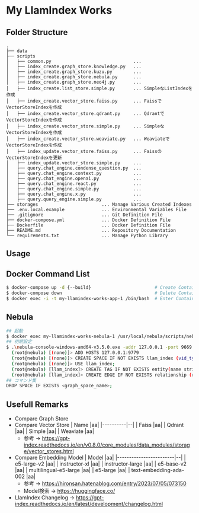 # My LlamIndex Works

## Folder Structure

```
.
├── data
├── scripts
│   ├── common.py                               ... 
│   ├── index_create.graph_store.knowledge.py   ... 
│   ├── index_create.graph_store.kuzu.py        ... 
│   ├── index_create.graph_store.nebula.py      ... 
│   ├── index_create.graph_store.neo4j.py       ... 
│   ├── index_create.list_store.simple.py       ... SimpleなListIndexを作成
│   ├── index_create.vector_store.faiss.py      ... FaissでVectorStoreIndexを作成
│   ├── index_create.vector_store.qdrant.py     ... QdrantでVectorStoreIndexを作成
│   ├── index_create.vector_store.simple.py     ... SimpleなVectorStoreIndexを作成
│   ├── index_create.vector_store.weaviate.py   ... WeaviateでVectorStoreIndexを作成
│   ├── index_update.vector_store.faiss.py      ... FaissのVectorStoreIndexを更新
│   ├── index_update.vector_store.simple.py     ... 
│   ├── query.chat_engine.condense_question.py  ... 
│   ├── query.chat_engine.context.py            ... 
│   ├── query.chat_engine.openai.py             ... 
│   ├── query.chat_engine.react.py              ... 
│   ├── query.chat_engine.simple.py             ... 
│   ├── query.chat_engine.x.py                  ... 
│   ├── query.query_engine.simple.py            ... 
├── storages                        ... Manage Various Created Indexes
├── .env.local.example              ... Environmental Variables File
├── .gitignore                      ... Git Definition File
├── docker-compose.yml              ... Docker Definition File
├── Dockerfile                      ... Docker Definition File
├── README.md                       ... Repository Documentation
└── requirements.txt                ... Manage Python Library
```

## Usage

## Docker Command List

```bash
$ docker-compose up -d {--build}                        # Create Container
$ docker-compose down                                   # Delete Container
$ docker exec -i -t my-llamindex-works-app-1 /bin/bash  # Enter Container
```

## Nebula

```bash
## 起動
$ docker exec my-llamindex-works-nebula-1 /usr/local/nebula/scripts/nebula.service start all
## 初期設定
$ .\nebula-console-windows-amd64-v3.5.0.exe -addr 127.0.0.1 -port 9669 -u root -p nebula      # Localからコンテナ内のNebulaに接続
  (root@nebula) [(none)]> ADD HOSTS 127.0.0.1:9779                                            # ストレージ ホストを NebulaGraph クラスターに追加
  (root@nebula) [(none)]> CREATE SPACE IF NOT EXISTS llam_index (vid_type=FIXED_STRING(500)); # スペースを作成
  (root@nebula) [(none)]> USE llam_index;                                                     # スペースを使用
  (root@nebula) [llam_index]> CREATE TAG IF NOT EXISTS entity(name string);                   # タグを作成
  (root@nebula) [llam_index]> CREATE EDGE IF NOT EXISTS relationship (relationship string);   # エッジを挿入
## コマンド集
DROP SPACE IF EXISTS <graph_space_name>;
```

## Usefull Remarks

* Compare Graph Store
* Compare Vector Store
  | Name     |aa|
  |----------|--|
  | Faiss    |aa|
  | Qdrant   |aa|
  | Simple   |aa|
  | Weaviate |aa|
  * 参考 -> https://gpt-index.readthedocs.io/en/v0.8.0/core_modules/data_modules/storage/vector_stores.html
* Compare Embedding Model
  | Model                  |aa|
  |------------------------|--|
  | e5-large-v2            |aa|
  | instructor-xl          |aa|
  | instructor-large       |aa|
  | e5-base-v2             |aa|
  | multilingual-e5-large  |aa|
  | e5-large               |aa|
  | text-embedding-ada-002 |aa|
  * 参考 -> https://hironsan.hatenablog.com/entry/2023/07/05/073150
  * Model検索 -> https://huggingface.co/
* LlamIndex Changelog -> https://gpt-index.readthedocs.io/en/latest/development/changelog.html